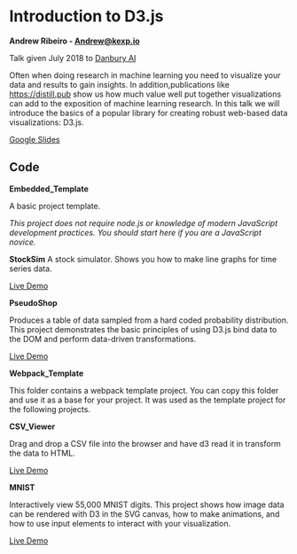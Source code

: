 # Introduction to D3.js
**Andrew Ribeiro - Andrew@kexp.io**

Talk given July 2018 to [Danbury AI](https://www.meetup.com/DanburyAI/events/251770683/)

Often when doing research in machine learning you need to visualize your data and results to gain insights. In addition,publications like https://distill.pub show us how much value well put together visualizations can add to the exposition of machine learning research. In this talk we will introduce the basics of a popular library for creating robust web-based data visualizations: D3.js.

[Google Slides](https://docs.google.com/presentation/d/1IsTdBJNBZc_Qwml5BMjPs_BWFnK_Bzz1LboOKXwEfFY/edit?usp=sharing)

## Code 

**Embedded_Template**

A basic project template. 

*This project does not require node.js or knowledge of modern JavaScript development practices. You should start here if you are a JavaScript novice.*

**StockSim**
A stock simulator. Shows you how to make line graphs for time series data.

[Live Demo](https://andrewnetwork.github.io/IntroD3/StockSim/)


**PseudoShop**

Produces a table of data sampled from a hard coded probability distribution. This project demonstrates the basic principles of using D3.js bind data to the DOM and perform data-driven transformations. 

[Live Demo](https://andrewnetwork.github.io/IntroD3/PseudoShop/pshop.html)

**Webpack_Template**

This folder contains a webpack template project. You can copy this folder and use it as a base for your project. It was used as the template project  for the following projects. 

**CSV_Viewer**

Drag and drop a CSV file into the browser and have d3 read it in transform the data to HTML. 

[Live Demo](https://andrewnetwork.github.io/IntroD3/CSV_Viewer/dist/)

**MNIST**

Interactively view 55,000 MNIST digits. This project shows how image data can be rendered with D3 in the SVG canvas, how to make animations, and how to use input elements to interact with your visualization. 

[Live Demo](https://andrewnetwork.github.io/IntroD3/MNIST/dist/)
